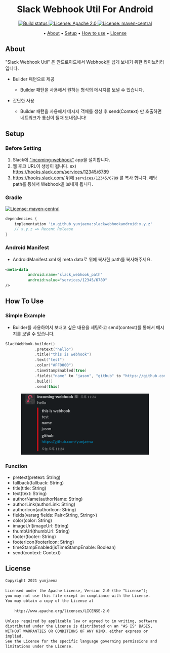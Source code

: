 <p>
    <h1 align="center">
            Slack Webhook Util For Android
    </h1>
</p>

<p align="center">
    <a href="https://travis-ci.org/steverichey/google-play-badge-svg">
        <img src="https://travis-ci.org/steverichey/google-play-badge-svg.svg?branch=master" alt="Build status">
    </a>
    <a href="./license.md">
        <img src="https://img.shields.io/badge/license-Apache%202-blue" alt="License: Apache 2.0">
    </a>
    <a href="https://search.maven.org/artifact/io.github.yunjaena/slackwebhookandroid">
    <img src="https://img.shields.io/maven-central/v/io.github.yunjaena/slackwebhookandroid" alt="License: maven-central"></a>
</p>

<p align="center">
  • <a href="#about">About</a>
  • <a href="#setup">Setup</a>
  • <a href="#how-to-use">How to use</a>
  • <a href="#license">License</a>
</p>

## About

"Slack Webhook Util" 은 안드로이드에서 Webhook을 쉽게 보내기 위한 라이브러리 입니다.

- Builder 패턴으로 제공
  - Builder 패턴을 사용해서 원하는 형식의 메시지를 보낼 수 있습니다.

- 간단한 사용
  - Builder 패턴을 사용해서 메시지 객체를 생성 후 send(Context) 만 호출하면 네트워크가 통신이 될때 보내집니다!

## Setup

### Before Setting

1. Slack에 ["incoming-webhook"](https://slack-webhook-test-hq.slack.com/apps/A0F7XDUAZ--) app을 설치합니다.
2. 웹 후크 URL이 생성이 됩니다. ex) https://hooks.slack.com/services/12345/6789
3. https://hooks.slack.com/ 뒤에 `services/12345/6789` 를 복사 합니다. 해당 path를 통해서 Webhook을 보내게 됩니다.

### Gradle

<a href="https://search.maven.org/artifact/io.github.yunjaena/slackwebhookandroid">
<img src="https://img.shields.io/maven-central/v/io.github.yunjaena/slackwebhookandroid" alt="License: maven-central"></a>

```groovy
dependencies {
    implementation 'io.github.yunjaena:slackwebhookandroid:x.y.z'
    // x.y.z => Recent Release
}
```

### Android Manifest

- AndroidManifest.xml 에 meta data로 위에 복사한 path를 복사해주세요.

```xml
<meta-data
          android:name="slack_webhook_path"
          android:value="services/12345/6789"
/>
```

## How To Use

### Simple Example

  - Builder를 사용하여서 보내고 싶은 내용을 세팅하고 send(context)를 통해서 메시지를 보낼 수 있습니다.

```kotlin
SlackWebHook.builder()
             .pretext("hello")
             .title("this is webhook")
             .text("test")
             .color("#FF0000")
             .timeStampEnabled(true)
             .fields("name" to "jason", "github" to "https://github.com/yunjaena")
             .build()
             .send(this)
```

<p align="center">
  <img src="./image/1.png" width="80%" alt="1.png">
</p>

### Function

  - pretext(pretext: String)
  - fallback(fallback: String)
  - title(title: String)
  - text(text: String)
  - authorName(authorName: String)
  - authorLink(authorLink: String)
  - authorIcon(authorIcon: String)
  - fields(vararg fields: Pair<String, String>)
  - color(color: String)
  - imageUrl(imageUrl: String)
  - thumbUrl(thumbUrl: String)
  - footer(footer: String)
  - footerIcon(footerIcon: String)
  - timeStampEnabled(isTimeStampEnable: Boolean)
  - send(context: Context)

## License

```
Copyright 2021 yunjaena

Licensed under the Apache License, Version 2.0 (the "License");
you may not use this file except in compliance with the License.
You may obtain a copy of the License at

    http://www.apache.org/licenses/LICENSE-2.0

Unless required by applicable law or agreed to in writing, software
distributed under the License is distributed on an "AS IS" BASIS,
WITHOUT WARRANTIES OR CONDITIONS OF ANY KIND, either express or implied.
See the License for the specific language governing permissions and
limitations under the License.
```
